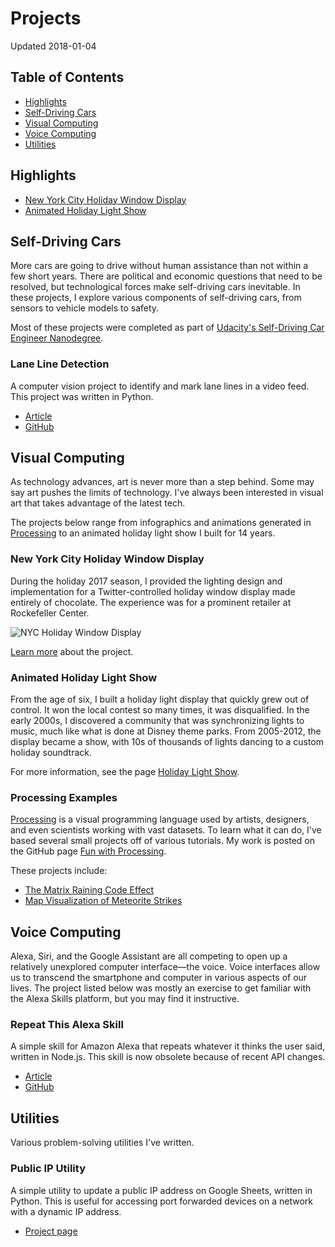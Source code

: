 # Projects

Updated 2018-01-04

## Table of Contents
* [Highlights](#highlights)
* [Self-Driving Cars](#cars)
* [Visual Computing](#visual)
* [Voice Computing](#voice)
* [Utilities](#utils)

## <a name="highlights"></a> Highlights

* [New York City Holiday Window Display](#nyc_display)
* [Animated Holiday Light Show](#light_show)

## <a name="cars"></a> Self-Driving Cars

More cars are going to drive without human assistance than not within a few short years. There are political and economic questions that need to be resolved, but technological forces make self-driving cars inevitable. In these projects, I explore various components of self-driving cars, from sensors to vehicle models to safety.

Most of these projects were completed as part of [Udacity's Self-Driving Car Engineer Nanodegree](https://www.udacity.com/course/self-driving-car-engineer-nanodegree--nd013).

### Lane Line Detection

A computer vision project to identify and mark lane lines in a video feed. This project was written in Python.

* [Article](https://gregyeutter.com/2017/02/21/nano_p1/)
* [GitHub](https://github.com/yeutterg/CarND-LaneLines-P1)

## <a name="visual"></a> Visual Computing

As technology advances, art is never more than a step behind. Some may say art pushes the limits of technology. I've always been interested in visual art that takes advantage of the latest tech.

The projects below range from infographics and animations generated in [Processing](https://processing.org/) to an animated holiday light show I built for 14 years.

### <a name="nyc_display"></a> New York City Holiday Window Display

During the holiday 2017 season, I provided the lighting design and implementation for a Twitter-controlled holiday window display made entirely of chocolate. The experience was for a prominent retailer at Rockefeller Center.

![NYC Holiday Window Display](https://yeutter.files.wordpress.com/2018/01/img_20171201_130152.jpg "NYC Holiday Window Display")

[Learn more](./nyc-display-2017) about the project.

### <a name="light_show"></a> Animated Holiday Light Show

From the age of six, I built a holiday light display that quickly grew out of control. It won the local contest so many times, it was disqualified. In the early 2000s, I discovered a community that was synchronizing lights to music, much like what is done at Disney theme parks. From 2005-2012, the display became a show, with 10s of thousands of lights dancing to a custom holiday soundtrack.

For more information, see the page [Holiday Light Show](https://gregyeutter.com/christmas/).

### Processing Examples

[Processing](https://processing.org/) is a visual programming language used by artists, designers, and even scientists working with vast datasets. To learn what it can do, I've based several small projects off of various tutorials. My work is posted on the GitHub page [Fun with Processing](https://github.com/yeutterg/fun-with-processing).

These projects include:
* [The Matrix Raining Code Effect](https://github.com/yeutterg/fun-with-processing/tree/master/Matrix)
* [Map Visualization of Meteorite Strikes](https://github.com/yeutterg/fun-with-processing/tree/master/Meteors)

## <a name="voice"></a> Voice Computing

Alexa, Siri, and the Google Assistant are all competing to open up a relatively unexplored computer interface—the voice. Voice interfaces allow us to transcend the smartphone and computer in various aspects of our lives. The project listed below was mostly an exercise to get familiar with the Alexa Skills platform, but you may find it instructive.

### Repeat This Alexa Skill

A simple skill for Amazon Alexa that repeats whatever it thinks the user said, written in Node.js. This skill is now obsolete because of recent API changes.

* [Article](https://gregyeutter.com/2016/11/27/alexa-repeat-this/)
* [GitHub](https://github.com/yeutterg/alexa-repeat-this)

## <a name="utils"></a> Utilities

Various problem-solving utilities I've written.

### Public IP Utility

A simple utility to update a public IP address on Google Sheets, written in Python. This is useful for accessing port forwarded devices on a network with a dynamic IP address.

* [Project page](https://github.com/yeutterg/public-ip-utility)
